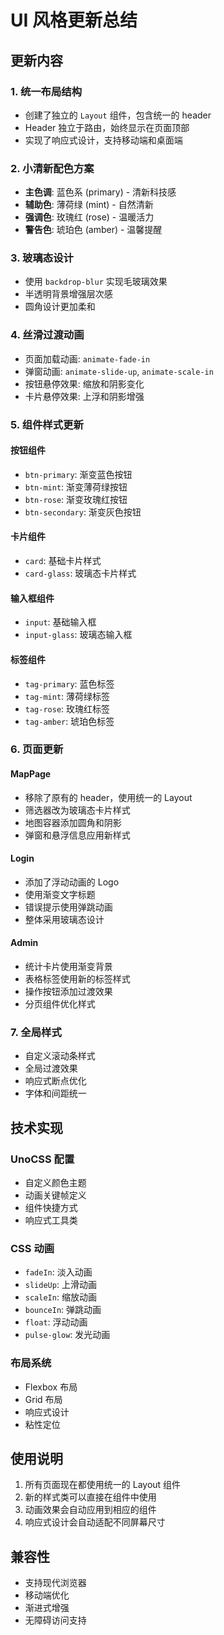 # UI 风格更新总结

## 更新内容

### 1. 统一布局结构
- 创建了独立的 `Layout` 组件，包含统一的 header
- Header 独立于路由，始终显示在页面顶部
- 实现了响应式设计，支持移动端和桌面端

### 2. 小清新配色方案
- **主色调**: 蓝色系 (primary) - 清新科技感
- **辅助色**: 薄荷绿 (mint) - 自然清新
- **强调色**: 玫瑰红 (rose) - 温暖活力
- **警告色**: 琥珀色 (amber) - 温馨提醒

### 3. 玻璃态设计
- 使用 `backdrop-blur` 实现毛玻璃效果
- 半透明背景增强层次感
- 圆角设计更加柔和

### 4. 丝滑过渡动画
- 页面加载动画: `animate-fade-in`
- 弹窗动画: `animate-slide-up`, `animate-scale-in`
- 按钮悬停效果: 缩放和阴影变化
- 卡片悬停效果: 上浮和阴影增强

### 5. 组件样式更新

#### 按钮组件
- `btn-primary`: 渐变蓝色按钮
- `btn-mint`: 渐变薄荷绿按钮
- `btn-rose`: 渐变玫瑰红按钮
- `btn-secondary`: 渐变灰色按钮

#### 卡片组件
- `card`: 基础卡片样式
- `card-glass`: 玻璃态卡片样式

#### 输入框组件
- `input`: 基础输入框
- `input-glass`: 玻璃态输入框

#### 标签组件
- `tag-primary`: 蓝色标签
- `tag-mint`: 薄荷绿标签
- `tag-rose`: 玫瑰红标签
- `tag-amber`: 琥珀色标签

### 6. 页面更新

#### MapPage
- 移除了原有的 header，使用统一的 Layout
- 筛选器改为玻璃态卡片样式
- 地图容器添加圆角和阴影
- 弹窗和悬浮信息应用新样式

#### Login
- 添加了浮动动画的 Logo
- 使用渐变文字标题
- 错误提示使用弹跳动画
- 整体采用玻璃态设计

#### Admin
- 统计卡片使用渐变背景
- 表格标签使用新的标签样式
- 操作按钮添加过渡效果
- 分页组件优化样式

### 7. 全局样式
- 自定义滚动条样式
- 全局过渡效果
- 响应式断点优化
- 字体和间距统一

## 技术实现

### UnoCSS 配置
- 自定义颜色主题
- 动画关键帧定义
- 组件快捷方式
- 响应式工具类

### CSS 动画
- `fadeIn`: 淡入动画
- `slideUp`: 上滑动画
- `scaleIn`: 缩放动画
- `bounceIn`: 弹跳动画
- `float`: 浮动动画
- `pulse-glow`: 发光动画

### 布局系统
- Flexbox 布局
- Grid 布局
- 响应式设计
- 粘性定位

## 使用说明

1. 所有页面现在都使用统一的 Layout 组件
2. 新的样式类可以直接在组件中使用
3. 动画效果会自动应用到相应的组件
4. 响应式设计会自动适配不同屏幕尺寸

## 兼容性

- 支持现代浏览器
- 移动端优化
- 渐进式增强
- 无障碍访问支持 